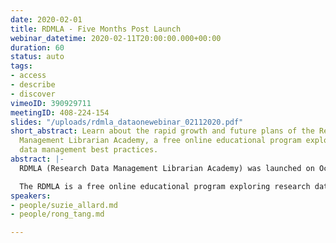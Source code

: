 ```yaml
---
date: 2020-02-01
title: RDMLA - Five Months Post Launch
webinar_datetime: 2020-02-11T20:00:00.000+00:00
duration: 60
status: auto
tags:
- access
- describe
- discover
vimeoID: 390929711
meetingID: 408-224-154
slides: "/uploads/rdmla_dataonewebinar_02112020.pdf"
short_abstract: Learn about the rapid growth and future plans of the Research Data
  Management Librarian Academy, a free online educational program exploring research
  data management best practices.
abstract: |-
  RDMLA (Research Data Management Librarian Academy) was launched on October 7, 2019. Today, close to five months post the official launch, there are more than 2100 active students from 115 countries around the world. In this talk, we will describe the development process of RDMLA and discuss our future collaborations and partnerships.

  The RDMLA is a free online educational program exploring research data management best practices. Developed by a team of librarians and LIS faculty members who want to share their extensive knowledge/skills and promote research data services, the RDMLA consists of eight units that can be taken individually, or as a complete program. All units are available globally and can be accessed online via the Canvas learning management system. RDMLA is open to librarians, information professionals, and other professionals who work in a research-intensive environment throughout the world. On Feb 5, 2020, in partnership with Simmons School of Library and Information Science (SLIS), RDMLA launched a Continuing Education (CE) optional component, for a nominal fee.
speakers:
- people/suzie_allard.md
- people/rong_tang.md

---
```

